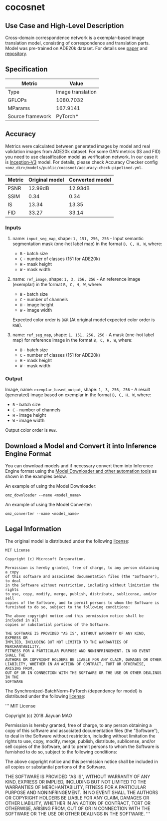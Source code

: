 # cocosnet

## Use Case and High-Level Description

Cross-domain correspondence network is a exemplar-based image translation model, consisting of correspondence and translation parts. Model was pre-trained on ADE20k dataset.
For details see [paper](https://arxiv.org/abs/2004.05571) and [repository](https://github.com/microsoft/CoCosNet).

## Specification

| Metric                          | Value                                     |
|---------------------------------|-------------------------------------------|
| Type                            | Image translation                         |
| GFLOPs                          | 1080.7032                                 |
| MParams                         | 167.9141                                  |
| Source framework                | PyTorch\*                                 |

## Accuracy

Metrics were calculated between generated images by model and real validation images from ADE20k dataset.
For some GAN metrics (IS and FID) you need to use classification model as verification network.
In our case it is [Inception-V3](../googlenet-v3/README.md) model.
For details, please check Accuracy Checker config `<omz_dir>/models/public/cocosnet/accuracy-check-pipelined.yml`.

| Metric | Original model | Converted model |
| ------ | -------------- | --------------- |
| PSNR   | 12.99dB        | 12.93dB         |
| SSIM   | 0.34           | 0.34            |
| IS     | 13.34          | 13.35           |
| FID    | 33.27          | 33.14           |

### Inputs

1. name: `input_seg_map`, shape: `1, 151, 256, 256` - Input semantic segmentation mask (one-hot label map) in the format `B, C, H, W`, where:

    - `B` - batch size
    - `C` - number of classes (151 for ADE20k)
    - `H` - mask height
    - `W` - mask width

2. name: `ref_image`, shape: `1, 3, 256, 256` - An reference image (exemplar) in the format `B, C, H, W`, where:

    - `B` - batch size
    - `C` - number of channels
    - `H` - image height
    - `W` - image width

    Expected color order is `BGR` (At original model expected color order is `RGB`).

3. name: `ref_seg_map`, shape: `1, 151, 256, 256` - A mask (one-hot label map) for reference image in the format `B, C, H, W`, where:

    - `B` - batch size
    - `C` - number of classes (151 for ADE20k)
    - `H` - mask height
    - `W` - mask width

### Output

Image, name: `exemplar_based_output`, shape: `1, 3, 256, 256` - A result (generated) image based on exemplar in the format `B, C, H, W`, where:

- `B` - batch size
- `C` - number of channels
- `H` - image height
- `W` - image width

Output color order is `RGB`.

## Download a Model and Convert it into Inference Engine Format

You can download models and if necessary convert them into Inference Engine format using the [Model Downloader and other automation tools](../../../tools/model_tools/README.md) as shown in the examples below.

An example of using the Model Downloader:
```
omz_downloader --name <model_name>
```

An example of using the Model Converter:
```
omz_converter --name <model_name>
```

## Legal Information

The original model is distributed under the following
[license](https://github.com/microsoft/CoCosNet/blob/master/LICENSE):

```
MIT License

Copyright (c) Microsoft Corporation.

Permission is hereby granted, free of charge, to any person obtaining a copy
of this software and associated documentation files (the "Software"), to deal
in the Software without restriction, including without limitation the rights
to use, copy, modify, merge, publish, distribute, sublicense, and/or sell
copies of the Software, and to permit persons to whom the Software is
furnished to do so, subject to the following conditions:

The above copyright notice and this permission notice shall be included in all
copies or substantial portions of the Software.

THE SOFTWARE IS PROVIDED "AS IS", WITHOUT WARRANTY OF ANY KIND, EXPRESS OR
IMPLIED, INCLUDING BUT NOT LIMITED TO THE WARRANTIES OF MERCHANTABILITY,
FITNESS FOR A PARTICULAR PURPOSE AND NONINFRINGEMENT. IN NO EVENT SHALL THE
AUTHORS OR COPYRIGHT HOLDERS BE LIABLE FOR ANY CLAIM, DAMAGES OR OTHER
LIABILITY, WHETHER IN AN ACTION OF CONTRACT, TORT OR OTHERWISE, ARISING FROM,
OUT OF OR IN CONNECTION WITH THE SOFTWARE OR THE USE OR OTHER DEALINGS IN THE
SOFTWARE
```

The Synchronized-BatchNorm-PyTorch (dependency for model) is distributed under the following
[license](https://github.com/vacancy/Synchronized-BatchNorm-PyTorch/blob/master/LICENSE):

'''
MIT License

Copyright (c) 2018 Jiayuan MAO

Permission is hereby granted, free of charge, to any person obtaining a copy
of this software and associated documentation files (the "Software"), to deal
in the Software without restriction, including without limitation the rights
to use, copy, modify, merge, publish, distribute, sublicense, and/or sell
copies of the Software, and to permit persons to whom the Software is
furnished to do so, subject to the following conditions:

The above copyright notice and this permission notice shall be included in all
copies or substantial portions of the Software.

THE SOFTWARE IS PROVIDED "AS IS", WITHOUT WARRANTY OF ANY KIND, EXPRESS OR
IMPLIED, INCLUDING BUT NOT LIMITED TO THE WARRANTIES OF MERCHANTABILITY,
FITNESS FOR A PARTICULAR PURPOSE AND NONINFRINGEMENT. IN NO EVENT SHALL THE
AUTHORS OR COPYRIGHT HOLDERS BE LIABLE FOR ANY CLAIM, DAMAGES OR OTHER
LIABILITY, WHETHER IN AN ACTION OF CONTRACT, TORT OR OTHERWISE, ARISING FROM,
OUT OF OR IN CONNECTION WITH THE SOFTWARE OR THE USE OR OTHER DEALINGS IN THE
SOFTWARE.
'''
